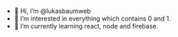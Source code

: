 - 👋 Hi, I’m @lukasbaumweb
- 👀 I’m interested in everything which contains 0 and 1.
- 🌱 I’m currently learning react, node and firebase.

<!---
lukasbaumweb/lukasbaumweb is a ✨ special ✨ repository because its `README.md` (this file) appears on your GitHub profile.
You can click the Preview link to take a look at your changes.
--->
